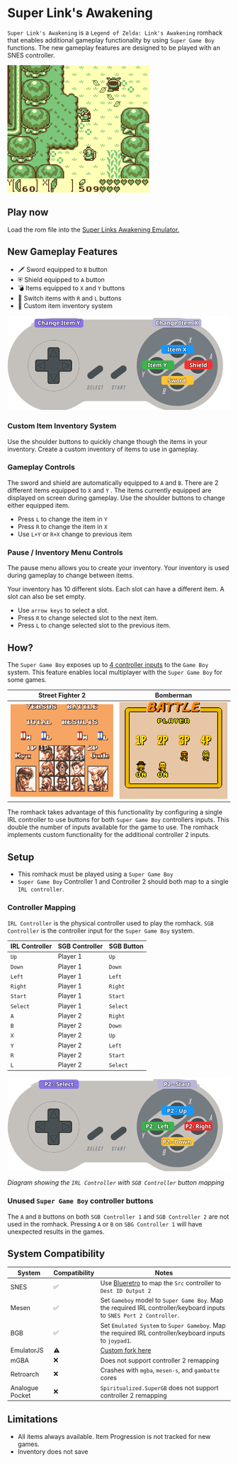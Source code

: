 # Super Link's Awakening

`Super Link's Awakening` is a `Legend of Zelda: Link's Awakening` romhack that enables additional gameplay functionality by using `Super Game Boy` functions.  The new gameplay features are designed to be played with an SNES controller.

![Super Links Awakening](super-lzdx.gif)

## Play now
Load the rom file into the [Super Links Awakening Emulator.](https://cphartman.github.io/projects/super-links-awakening/)

## New Gameplay Features
* 🗡 Sword equipped to `B` button
* ⛨ Shield equipped to `A` button
* 💣 Items equipped to `X` and `Y` buttons 
* 🏹 Switch items with `R` and `L` buttons
* 💼 Custom item inventory system

![Super Controller Diagram](controller-gameplay.svg)

### Custom Item Inventory System
Use the shoulder buttons to quickly change though the items in your inventory.  Create a custom inventory of items to use in gameplay.

### Gameplay Controls
The sword and shield are automatically equipped to `A` and `B`.  There are 2 different items equipped to `X` and `Y` .  The items currently equipped are displayed on screen during gameplay.  Use the shoulder buttons to change either equipped item.
* Press `L` to change the item in `Y`
* Press `R` to change the item in `X`
* Use `L+Y` or `R+X` change to previous item

### Pause / Inventory Menu Controls
The pause menu allows you to create your inventory.  Your inventory is used during gameplay to change between items.

Your inventory has 10 different slots.  Each slot can have a different item.  A slot can also be set empty.  
* Use `arrow keys` to select a slot.
* Press `R` to change selected slot to the next item.
* Press `L` to change selected slot to the previous item.

## How?
The `Super Game Boy` exposes up to [4 controller inputs](https://gbdev.io/pandocs/Joypad_Input.html#usage-in-sgb-software) to the `Game Boy` system.  This feature enables local multiplayer with the `Super Game Boy` for some games.

| Street Fighter 2 | Bomberman |
| ---- | ---- |
| ![Street Fighter 2](streetfighter2_sgb_enhanced.png) | ![Bomberman](bombermap_sgb_enhanced.png) |

The romhack takes advantage of this functionality by configuring a single IRL controller to use buttons for both `Super Game Boy` controllers inputs.  This double the number of inputs available for the game to use. The romhack implements custom functionality for the additional controller 2 inputs.

## Setup

* This romhack must be played using a `Super Game Boy`
* `Super Game Boy` Controller 1 and Controller 2 should both map to a single `IRL controller`.

### Controller Mapping

`IRL Controller` is the physical controller used to play the romhack.  `SGB Controller` is the controller input for the `Super Game Boy` system.

| IRL Controller  | SGB Controller | SGB Button |
| ------------- | ------------- | ------------- |
| `Up` | Player 1 |  `Up`  |
| `Down` | Player 1 |  `Down`  |
| `Left` | Player 1 |  `Left`  |
| `Right` | Player 1 |  `Right`  |
| `Start` | Player 1 |  `Start`  |
| `Select` | Player 1 |  `Select`  |
| `A` | Player 2 |  `Right`  |
| `B` | Player 2 |  `Down`  |
| `X` | Player 2 |  `Up`  |
| `Y` | Player 2 |  `Left`  |
| `R` | Player 2 |  `Start`  |
| `L` | Player 2 |  `Select`  |

![IRL Controller with SGB Controller Buttons](controller-mapping.svg)

*Diagram showing the `IRL Controller` with `SGB Controller` button mapping*

### Unused `Super Game Boy` controller buttons
The `A` and `B` buttons on both `SGB Controller 1` and `SGB Controller 2` are not used in the romhack.  Pressing `A` or `B` on `SBG Controller 1` will have unexpected results in the games.

## System Compatibility
| System | Compatibility | Notes |
| ---- | ---- | ---- |
| SNES | ✅ | Use [Blueretro](https://github.com/darthcloud/BlueRetro) to map the `Src` controller to `Dest ID Output 2` |
| Mesen | ✅ | Set `Gameboy` model to  `Super Game Boy`.  Map the required IRL controller/keyboard inputs to `SNES Port 2 Controller`. |
| BGB | ✅ | Set `Emulated System` to  `Super Gameboy`.  Map the required IRL controller/keyboard inputs to `joypad1`. |
| EmulatorJS | ⚠️ | [Custom fork here](https://github.com/cphartman/super-awakening-emulator) |
| mGBA | ❌ | Does not support controller 2 remapping |
| Retroarch | ❌ | Crashes with `mgba`, `mesen-s`, and `gambatte` cores |
| Analogue Pocket | ❌ | `Spiritualized.SuperGB` does not support controller 2 remapping |

## Limitations
* All items always available.  Item Progression is not tracked for new games.
* Inventory does not save